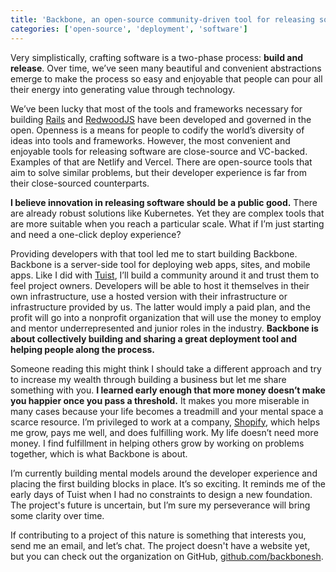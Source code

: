 ```yaml
---
title: 'Backbone, an open-source community-driven tool for releasing software'
categories: ['open-source', 'deployment', 'software']
---
```


Very simplistically, crafting software is a two-phase process: **build and release**. Over time, we’ve seen many beautiful and convenient abstractions emerge to make the process so easy and enjoyable that people can pour all their energy into generating value through technology.

We’ve been lucky that most of the tools and frameworks necessary for building [Rails](https://rubyonrails.org/) and [RedwoodJS](https://redwoodjs.com/) have been developed and governed in the open. Openness is a means for people to codify the world’s diversity of ideas into tools and frameworks. However, the most convenient and enjoyable tools for releasing software are close-source and VC-backed. Examples of that are Netlify and Vercel. There are open-source tools that aim to solve similar problems, but their developer experience is far from their close-sourced counterparts.

**I believe innovation in releasing software should be a public good.** There are already robust solutions like Kubernetes. Yet they are complex tools that are more suitable when you reach a particular scale. What if I’m just starting and need a one-click deploy experience?

Providing developers with that tool led me to start building Backbone. Backbone is a server-side tool for deploying web apps, sites, and mobile apps. Like I did with [Tuist](https://tuist.io), I’ll build a community around it and trust them to feel project owners. Developers will be able to host it themselves in their own infrastructure, use a hosted version with their infrastructure or infrastructure provided by us. The latter would imply a paid plan, and the profit will go into a nonprofit organization that will use the money to employ and mentor underrepresented and junior roles in the industry. **Backbone is about collectively building and sharing a great deployment tool and helping people along the process.**

Someone reading this might think I should take a different approach and try to increase my wealth through building a business but let me share something with you. **I learned early enough that more money doesn’t make you happier once you pass a threshold.** It makes you more miserable in many cases because your life becomes a treadmill and your mental space a scarce resource. I’m privileged to work at a company, [Shopify](https://shopify.com), which helps me grow, pays me well, and does fulfilling work. My life doesn’t need more money. I find fulfillment in helping others grow by working on problems together, which is what Backbone is about.

I’m currently building mental models around the developer experience and placing the first building blocks in place. It’s so exciting. It reminds me of the early days of Tuist when I had no constraints to design a new foundation. The project's future is uncertain, but I’m sure my perseverance will bring some clarity over time.

If contributing to a project of this nature is something that interests you, send me an email, and let’s chat. The project doesn't have a website yet, but you can check out the organization on GitHub, [github.com/backbonesh](https://backbone.sh).
